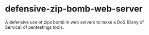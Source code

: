 # defensive-zip-bomb-web-server
A defensive use of zips bomb in web servers to make a DoS (Deny of Service) of pentestings tools.
